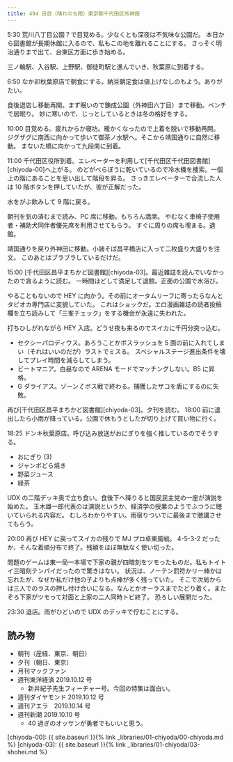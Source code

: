 ```yaml
---
title: 494 日目（晴れのち雨）東京都千代田区外神田
---
```


5:30 荒川八丁目公園？で目覚める。少なくとも深夜は不気味な公園だ。
本日から図書館が長期休館に入るので、私もこの地を離れることにする。
さっそく明治通りまで出て、台東区方面に歩き始める。

三ノ輪駅、入谷駅、上野駅、御徒町駅と進んでいき、秋葉原に到着する。

6:50 なか卯秋葉原店で朝食にする。納豆朝定食は値上げなしのもよう。ありがたい。

食後退店し移動再開。まず眠いので錬成公園（外神田六丁目）まで移動。ベンチで居眠り。
妙に寒いので、じっとしているときは冬の格好をする。

10:00 目覚める。疲れからか寝坊。暖かくなったので上着を脱いで移動再開。
ジグザグに南西に向かって歩いて御茶ノ水駅へ。そこから靖国通りに自然に移動。
まないた橋に向かって九段南に到着。

11:00 千代田区役所到着。エレベーターを利用して[千代田区千代田図書館][chiyoda-00]へ上がる。
のどがべらぼうに乾いているので冷水機を捜索。一個上の階にあることを思い出して階段を昇る。
さっきエレベーターで合流した人は 10 階ボタンを押していたが、彼が正解だった。

水をがぶ飲みして 9 階に戻る。

朝刊を気の済むまで読み、PC 席に移動。もちろん満席。
やむなく車椅子使用者・補助犬同伴者優先席を利用させてもらう。
すぐに周りの席も埋まる。退館。

靖国通りを戻り外神田に移動。小諸そば昌平橋店に入って二枚盛り大盛りを注文。
このあとはブラブラしているだけだ。

15:00 [千代田区昌平まちかど図書館][chiyoda-03]。最近雑誌を読んでいなかったので貪るように読む。
一時間ほどして満足して退館。正面の公園で水浴び。

やることもないので HEY に向かう。その前にオータムリーフに寄ったらなんとタピオカ専門店に変貌していた。
これはショックだ。エロ漫画雑誌の読者投稿欄を立ち読みして「三峯チェック」をする機会が永遠に失われた。

打ちひしがれながら HEY 入店。どうせ夜も来るのでスイカに千円分突っ込む。

* セクシーパロディウス。あろうことかボスラッシュを 5 面の前に入れてしまい（それはいいのだが）ラストでミスる。
  スペシャルステージ進出条件を壊してプレイ時間を減らしてしまう。
* ビートマニア。白昼なので ARENA モードでマッチングしない。B5 に昇格。
* G ダライアス。ゾーン $\zeta$ ボス戦で終わる。捕獲したザコを盾にするのに失敗。

再び[千代田区昌平まちかど図書館][chiyoda-03]。夕刊を読む。
18:00 前に退出したら小雨が降っている。公園で休もうとしたが切り上げて買い物に行く。

18:25 ドンキ秋葉原店。呼び込み放送がおにぎりを強く推しているのでそうする。

* おにぎり (3)
* ジャンボどら焼き
* 野菜ジュース
* 緑茶

UDX の二階デッキ奥で立ち食い。食後下へ降りると国民民主党の一座が演説を始めた。
玉木雄一郎代表のは演説というか、経済学の授業のようでふつうに聴いていられる内容だ。
むしろわかりやすい。雨宿りついでに最後まで聴講させてもらう。

20:00 再び HEY に戻ってスイカの残りで MJ プロ卓東風戦。
4-5-3-2 だったか、そんな着順分布で終了。残額をほぼ無駄なく使い切った。

問題のゲームは東一局一本場で下家の親が四暗刻をツモったものだ。私もトイトイ三暗刻テンパイだったので驚きはない。
状況は、ノーテン罰符かリー棒かは忘れたが、なぜか私だけ他の子よりも点棒が多く残っていた。
そこで次局からは三人でのラスの押し付け合いになる。なんとかオーラスまでたどり着く。またぞろ下家がツモって対面と上家の二人同時トビ終了。
恐ろしい展開だった。

23:30 退店。雨がひどいので UDX のデッキで佇むことにする。

## 読み物

* 朝刊（産経、東京、朝日）
* 夕刊（朝日、東京）
* 月刊マックファン
* 週刊東洋経済 2019.10.12 号
  * 新井紀子先生フィーチャー号。今回の特集は面白い。
* 週刊ダイヤモンド 2019.10.12 号
* 週刊アエラ　2019.10.14 号
* 週刊新潮 2019.10.10 号
  * 40 過ぎのオッサンが勇者でもいいと思う。

[chiyoda-00]: {{ site.baseurl }}{% link _libraries/01-chiyoda/00-chiyoda.md %}
[chiyoda-03]: {{ site.baseurl }}{% link _libraries/01-chiyoda/03-shohei.md %}
